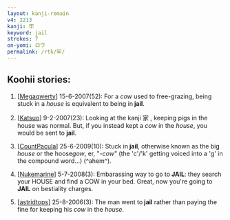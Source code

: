 ```yaml
---
layout: kanji-remain
v4: 2213
kanji: 牢
keyword: jail
strokes: 7
on-yomi: ロウ
permalink: /rtk/牢/
---
```


## Koohii stories: 

1) [<a href="http://kanji.koohii.com/profile/Megaqwerty">Megaqwerty</a>] 15-6-2007(52): For a <em>cow</em> used to free-grazing, being stuck in a <em>house</em> is equivalent to being in<strong> jail</strong>.

2) [<a href="http://kanji.koohii.com/profile/Katsuo">Katsuo</a>] 9-2-2007(23): Looking at the kanji 家 , keeping pigs in the house was normal. But, if you instead kept a <em>cow</em> in the <em>house</em>, you would be sent to <strong>jail</strong>.

3) [<a href="http://kanji.koohii.com/profile/CountPacula">CountPacula</a>] 25-6-2009(10): Stuck in<strong> jail</strong>, otherwise known as the big <em>house</em> or the hoose<em>gow</em>, er, &quot;<em>-cow</em>&quot; (the &#039;c&#039;/&#039;k&#039; getting voiced into a &#039;g&#039; in the compound word...) (^ahem^).

4) [<a href="http://kanji.koohii.com/profile/Nukemarine">Nukemarine</a>] 5-7-2008(3): Embarassing way to go to<strong> JAIL</strong>: they search your HOUSE and find a COW in your bed. Great, now you&#039;re going to<strong> JAIL</strong> on bestiality charges.

5) [<a href="http://kanji.koohii.com/profile/astridtops">astridtops</a>] 25-8-2006(3): The man went to<strong> jail</strong> rather than paying the fine for keeping his <em>cow</em> in the <em>house</em>.

